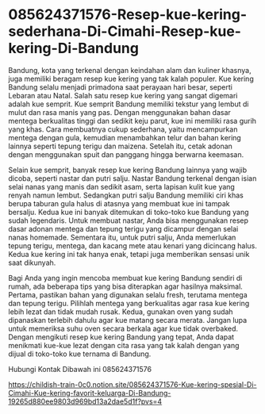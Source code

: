 # 085624371576-Resep-kue-kering-sederhana-Di-Cimahi-Resep-kue-kering-Di-Bandung

Bandung, kota yang terkenal dengan keindahan alam dan kuliner khasnya, juga memiliki beragam resep kue kering yang tak kalah populer. Kue kering Bandung selalu menjadi primadona saat perayaan hari besar, seperti Lebaran atau Natal. Salah satu resep kue kering yang sangat digemari adalah kue semprit. Kue semprit Bandung memiliki tekstur yang lembut di mulut dan rasa manis yang pas. Dengan menggunakan bahan dasar mentega berkualitas tinggi dan sedikit keju parut, kue ini memiliki rasa gurih yang khas. Cara membuatnya cukup sederhana, yaitu mencampurkan mentega dengan gula, kemudian menambahkan telur dan bahan kering lainnya seperti tepung terigu dan maizena. Setelah itu, cetak adonan dengan menggunakan spuit dan panggang hingga berwarna keemasan.

Selain kue semprit, banyak resep kue kering Bandung lainnya yang wajib dicoba, seperti nastar dan putri salju. Nastar Bandung terkenal dengan isian selai nanas yang manis dan sedikit asam, serta lapisan kulit kue yang renyah namun lembut. Sedangkan putri salju Bandung memiliki ciri khas berupa taburan gula halus di atasnya yang membuat kue ini tampak bersalju. Kedua kue ini banyak ditemukan di toko-toko kue Bandung yang sudah legendaris. Untuk membuat nastar, Anda bisa menggunakan resep dasar adonan mentega dan tepung terigu yang dicampur dengan selai nanas homemade. Sementara itu, untuk putri salju, Anda memerlukan tepung terigu, mentega, dan kacang mete atau kenari yang dicincang halus. Kedua kue kering ini tak hanya enak, tetapi juga memberikan sensasi unik saat dikunyah.

Bagi Anda yang ingin mencoba membuat kue kering Bandung sendiri di rumah, ada beberapa tips yang bisa diterapkan agar hasilnya maksimal. Pertama, pastikan bahan yang digunakan selalu fresh, terutama mentega dan tepung terigu. Pilihlah mentega yang berkualitas agar rasa kue kering lebih lezat dan tidak mudah rusak. Kedua, gunakan oven yang sudah dipanaskan terlebih dahulu agar kue matang secara merata. Jangan lupa untuk memeriksa suhu oven secara berkala agar kue tidak overbaked. Dengan mengikuti resep kue kering Bandung yang tepat, Anda dapat menikmati kue-kue lezat dengan cita rasa yang tak kalah dengan yang dijual di toko-toko kue ternama di Bandung.

Hubungi Kontak Dibawah ini
085624371576

https://childish-train-0c0.notion.site/085624371576-Kue-kering-spesial-Di-Cimahi-Kue-kering-favorit-keluarga-Di-Bandung-19265d880ee9803d969bd13a2dae5d1f?pvs=4
